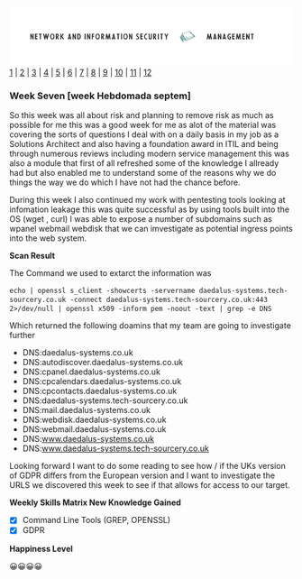 ![Logo](Images/PCOM7E.png)
[1](/MyPortfolio/PCOM7E/Unit01.html) | [2](/MyPortfolio/PCOM7E/Unit02.html) | [3](/MyPortfolio/PCOM7E/Unit03.html) | [4](/MyPortfolio/PCOM7E/Unit04.html) | [5](/MyPortfolio/PCOM7E/Unit05.html) | [6](/MyPortfolio/PCOM7E/Unit06.html) | [7](/MyPortfolio/PCOM7E/Unit07.html) | [8](/MyPortfolio/PCOM7E/Unit08.html) | [9](/MyPortfolio/PCOM7E/Unit09.html) | [10](/MyPortfolio/PCOM7E/Unit10.html) | [11](/MyPortfolio/PCOM7E/Unit11.html) | [12](/MyPortfolio/PCOM7E/Unit12.html)
### Week Seven [week Hebdomada septem]
So this week was all about risk and planning to remove risk as much as possible for me this was a good week for me as alot of the material was covering the sorts of questions I deal with on a daily basis in my job as a Solutions Architect and also having a foundation award in ITIL and being through numerous reviews including modern service management this was also a module that first of all refreshed some of the knowledge I allready had but also enabled me to understand some of the reasons why we do things the way we do which I have not had the chance before.

During this week I also continued my work with pentesting tools looking at infomation leakage this was quite successful as by using tools built into the OS (wget , curl) I was able to expose a number of subdomains such as wpanel webmail webdisk that we can imvestigate as potential ingress points into the web system. 

**Scan Result**

The Command we used to extarct the information was 
```console
echo | openssl s_client -showcerts -servername daedalus-systems.tech-sourcery.co.uk -connect daedalus-systems.tech-sourcery.co.uk:443 2>/dev/null | openssl x509 -inform pem -noout -text | grep -e DNS
```

Which returned the following doamins that my team are going to investigate further

- DNS:daedalus-systems.co.uk
- DNS:autodiscover.daedalus-systems.co.uk
- DNS:cpanel.daedalus-systems.co.uk
- DNS:cpcalendars.daedalus-systems.co.uk
- DNS:cpcontacts.daedalus-systems.co.uk
- DNS:daedalus-systems.tech-sourcery.co.uk
- DNS:mail.daedalus-systems.co.uk
- DNS:webdisk.daedalus-systems.co.uk
- DNS:webmail.daedalus-systems.co.uk
- DNS:www.daedalus-systems.co.uk
- DNS:www.daedalus-systems.tech-sourcery.co.uk


Looking forward I want to do some reading to see how / if the UKs version of GDPR differs from the European version and I want to investigate the URLS we discovered this week to see if that allows for access to our target. 

**Weekly Skills Matrix New Knowledge Gained**

- [X] Command Line Tools (GREP, OPENSSL)
- [X] GDPR 

**Happiness Level**

😀😀😀😀
